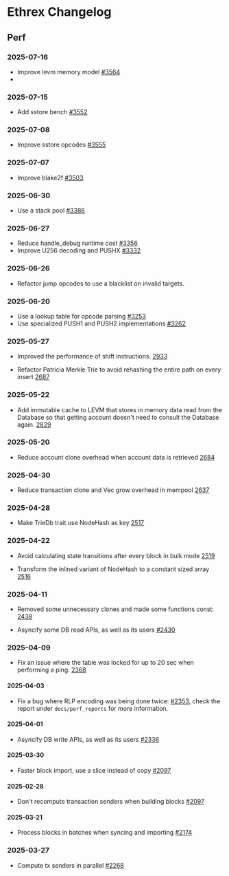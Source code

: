 # Ethrex Changelog

## Perf

### 2025-07-16

- Improve levm memory model [#3564](https://github.com/lambdaclass/ethrex/pull/3564)
- 
### 2025-07-15

- Add sstore bench [#3552](https://github.com/lambdaclass/ethrex/pull/3552)

### 2025-07-08

- Improve sstore opcodes [#3555](https://github.com/lambdaclass/ethrex/pull/3555)

### 2025-07-07

- Improve blake2f [#3503](https://github.com/lambdaclass/ethrex/pull/3503)

### 2025-06-30

- Use a stack pool [#3386](https://github.com/lambdaclass/ethrex/pull/3386)

### 2025-06-27

- Reduce handle_debug runtime cost [#3356](https://github.com/lambdaclass/ethrex/pull/3356)
- Improve U256 decoding and PUSHX [#3332](https://github.com/lambdaclass/ethrex/pull/3332)

### 2025-06-26

- Refactor jump opcodes to use a blacklist on invalid targets.

### 2025-06-20

- Use a lookup table for opcode parsing [#3253](https://github.com/lambdaclass/ethrex/pull/3253)
- Use specialized PUSH1 and PUSH2 implementations [#3262](https://github.com/lambdaclass/ethrex/pull/3262)

### 2025-05-27

- Improved the performance of shift instructions. [2933](https://github.com/lambdaclass/ethrex/pull/2933)

- Refactor Patricia Merkle Trie to avoid rehashing the entire path on every insert [2687](https://github.com/lambdaclass/ethrex/pull/2687)

### 2025-05-22

- Add immutable cache to LEVM that stores in memory data read from the Database so that getting account doesn't need to consult the Database again. [2829](https://github.com/lambdaclass/ethrex/pull/2829)

### 2025-05-20

- Reduce account clone overhead when account data is retrieved [2684](https://github.com/lambdaclass/ethrex/pull/2684)

### 2025-04-30

- Reduce transaction clone and Vec grow overhead in mempool [2637](https://github.com/lambdaclass/ethrex/pull/2637)

### 2025-04-28

- Make TrieDb trait use NodeHash as key [2517](https://github.com/lambdaclass/ethrex/pull/2517)

### 2025-04-22

- Avoid calculating state transitions after every block in bulk mode [2519](https://github.com/lambdaclass/ethrex/pull/2519)

- Transform the inlined variant of NodeHash to a constant sized array [2516](https://github.com/lambdaclass/ethrex/pull/2516)

### 2025-04-11

- Removed some unnecessary clones and made some functions const: [2438](https://github.com/lambdaclass/ethrex/pull/2438)

- Asyncify some DB read APIs, as well as its users [#2430](https://github.com/lambdaclass/ethrex/pull/2430)

### 2025-04-09

- Fix an issue where the table was locked for up to 20 sec when performing a ping: [2368](https://github.com/lambdaclass/ethrex/pull/2368)

#### 2025-04-03

- Fix a bug where RLP encoding was being done twice: [#2353](https://github.com/lambdaclass/ethrex/pull/2353), check
  the report under `docs/perf_reports` for more information.

#### 2025-04-01

- Asyncify DB write APIs, as well as its users [#2336](https://github.com/lambdaclass/ethrex/pull/2336)

#### 2025-03-30

- Faster block import, use a slice instead of copy
  [#2097](https://github.com/lambdaclass/ethrex/pull/2097)

#### 2025-02-28

- Don't recompute transaction senders when building blocks [#2097](https://github.com/lambdaclass/ethrex/pull/2097)

#### 2025-03-21

- Process blocks in batches when syncing and importing [#2174](https://github.com/lambdaclass/ethrex/pull/2174)

### 2025-03-27

- Compute tx senders in parallel [#2268](https://github.com/lambdaclass/ethrex/pull/2268)
